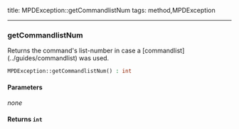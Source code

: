 title: MPDException::getCommandlistNum
tags: method,MPDException

---

<div class="method">
<h3 class="method-name">getCommandlistNum</h3>
<p>Returns the command's list-number in case a [commandlist](../guides/commandlist) was used.</p>

```php
MPDException::getCommandlistNum() : int
```

#### Parameters

*none*


#### Returns `int`




</div>